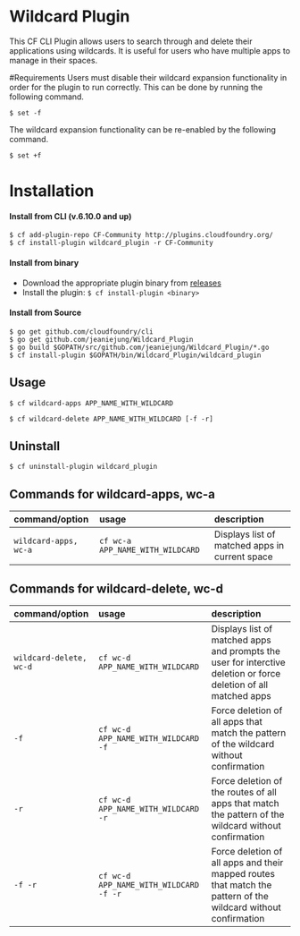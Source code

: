 # Wildcard Plugin
This CF CLI Plugin allows users to search through and delete their applications using wildcards. It is useful for users who have multiple apps to manage in their spaces. 

#Requirements
Users must disable their wildcard expansion functionality in order for the plugin to run correctly. This can be done by running the following command. 
```
$ set -f
```
The wildcard expansion functionality can be re-enabled by the following command.
```
$ set +f
```

# Installation

#### Install from CLI (v.6.10.0 and up)
```
$ cf add-plugin-repo CF-Community http://plugins.cloudfoundry.org/
$ cf install-plugin wildcard_plugin -r CF-Community
```
  
#### Install from binary
- Download the appropriate plugin binary from [releases](https://github.com/swisscom/cf-statistics-plugin/releases)
- Install the plugin: `$ cf install-plugin <binary>`

#### Install from Source
```
$ go get github.com/cloudfoundry/cli
$ go get github.com/jeaniejung/Wildcard_Plugin
$ go build $GOPATH/src/github.com/jeaniejung/Wildcard_Plugin/*.go
$ cf install-plugin $GOPATH/bin/Wildcard_Plugin/wildcard_plugin
```

## Usage

```
$ cf wildcard-apps APP_NAME_WITH_WILDCARD
```
```
$ cf wildcard-delete APP_NAME_WITH_WILDCARD [-f -r]
```

## Uninstall

```
$ cf uninstall-plugin wildcard_plugin
```
## Commands for wildcard-apps, wc-a

| command/option | usage | description|
| :--------------- |:---------------| :------------|
|`wildcard-apps, wc-a`| `cf wc-a APP_NAME_WITH_WILDCARD` |Displays list of matched apps in current space|

## Commands for wildcard-delete, wc-d

| command/option | usage | description|
| :--------------- |:---------------| :------------|
|`wildcard-delete, wc-d`| `cf wc-d APP_NAME_WITH_WILDCARD` |Displays list of matched apps and prompts the user for interctive deletion or force deletion of all matched apps|
|`-f`|`cf wc-d APP_NAME_WITH_WILDCARD -f`|Force deletion of all apps that match the pattern of the wildcard without confirmation|
|`-r`|`cf wc-d APP_NAME_WITH_WILDCARD -r`|Force deletion of the routes of all apps that match the pattern of the wildcard without confirmation|
|`-f -r`|`cf wc-d APP_NAME_WITH_WILDCARD -f -r`|Force deletion of all apps and their mapped routes that match the pattern of the wildcard without confirmation|


